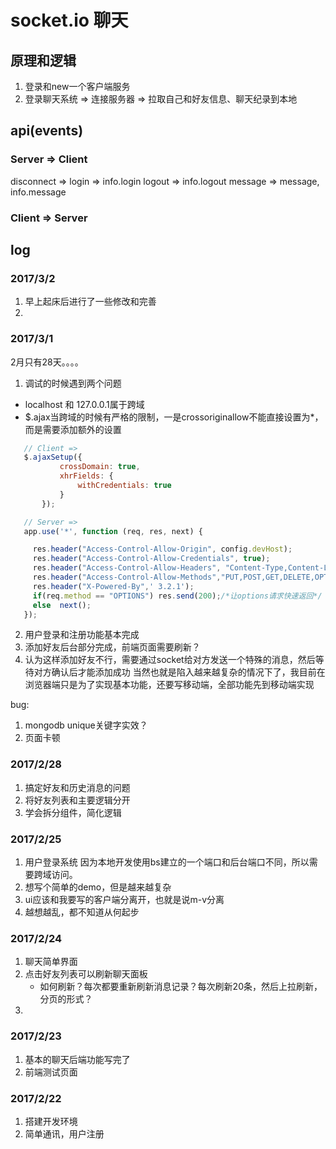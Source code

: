 # socket.io 聊天

## 原理和逻辑
1. 登录和new一个客户端服务
2. 登录聊天系统 => 连接服务器 => 拉取自己和好友信息、聊天纪录到本地


## api(events)

### Server => Client
disconnect => 
login => info.login
logout => info.logout
message => message, info.message

### Client => Server


## log

### 2017/3/2
1. 早上起床后进行了一些修改和完善
2. 

### 2017/3/1
2月只有28天。。。。

1. 调试的时候遇到两个问题
 - localhost 和 127.0.0.1属于跨域
 - $.ajax当跨域的时候有严格的限制，一是crossoriginallow不能直接设置为*，而是需要添加额外的设置

 ```js
 	// Client =>
	$.ajaxSetup({
			crossDomain: true,
			xhrFields: {
				withCredentials: true
			}
		});

	// Server =>
	app.use('*', function (req, res, next) {

	  res.header("Access-Control-Allow-Origin", config.devHost);
	  res.header("Access-Control-Allow-Credentials", true);
	  res.header("Access-Control-Allow-Headers", "Content-Type,Content-Length, Authorization, Accept,X-Requested-With");
	  res.header("Access-Control-Allow-Methods","PUT,POST,GET,DELETE,OPTIONS");
	  res.header("X-Powered-By",' 3.2.1');
	  if(req.method == "OPTIONS") res.send(200);/*让options请求快速返回*/
	  else  next();
	});
 ```

2. 用户登录和注册功能基本完成
3. 添加好友后台部分完成，前端页面需要刷新？
4. 认为这样添加好友不行，需要通过socket给对方发送一个特殊的消息，然后等待对方确认后才能添加成功
当然也就是陷入越来越复杂的情况下了，我目前在浏览器端只是为了实现基本功能，还要写移动端，全部功能先到移动端实现

bug: 
1. mongodb unique关键字实效？
2. 页面卡顿

### 2017/2/28
1. 搞定好友和历史消息的问题
2. 将好友列表和主要逻辑分开
3. 学会拆分组件，简化逻辑

### 2017/2/25
1. 用户登录系统
	因为本地开发使用bs建立的一个端口和后台端口不同，所以需要跨域访问。
2. 想写个简单的demo，但是越来越复杂
3. ui应该和我要写的客户端分离开，也就是说m-v分离
4. 越想越乱，都不知道从何起步

### 2017/2/24
1. 聊天简单界面
2. 点击好友列表可以刷新聊天面板
	- 如何刷新？每次都要重新刷新消息记录？每次刷新20条，然后上拉刷新，分页的形式？
3. 

### 2017/2/23
1. 基本的聊天后端功能写完了
2. 前端测试页面

### 2017/2/22
1. 搭建开发环境
2. 简单通讯，用户注册